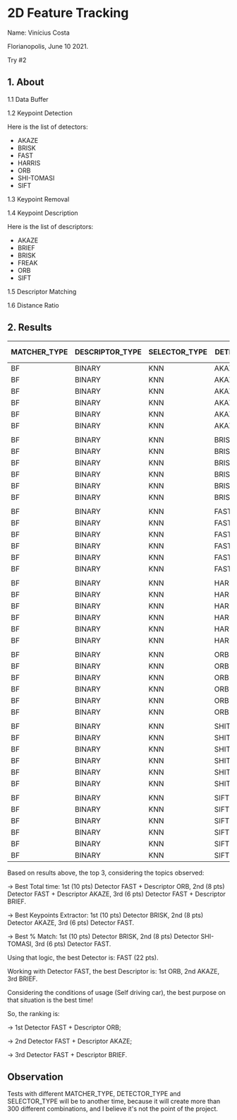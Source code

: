 # 2D Feature Tracking

Name: Vinícius Costa

Florianopolis, June 10 2021.

Try #2

## 1. About

1.1 Data Buffer

1.2 Keypoint Detection

Here is the list of detectors:

- AKAZE
- BRISK
- FAST
- HARRIS
- ORB
- SHI-TOMASI
- SIFT

1.3 Keypoint Removal

1.4 Keypoint Description

Here is the list of descriptors:

- AKAZE
- BRIEF
- BRISK
- FREAK
- ORB
- SIFT

1.5 Descriptor Matching

1.6 Distance Ratio

## 2. Results


| MATCHER_TYPE | DESCRIPTOR_TYPE | SELECTOR_TYPE | DETECTOR | DESCRIPTOR | TIME_DET[ms] | TIME_DESC[ms] | TIME_TOTAL[ms] | KEYP_EXTRACTION | KEYP_MATCH | % MATCH |
|--------------|-----------------|---------------|----------|------------|--------------|---------------|----------------|-----------------|------------|---------|
| BF           | BINARY          | KNN           | AKAZE    | AKAZE      | 582.25       | 19.07         | 601,92         | 1670            | 1491       | 89,28%  |
| BF           | BINARY          | KNN           | AKAZE    | BRIEF      | 584.82       | 20.06         | 604.88         | 1670            | 1491       | 89,28%  |
| BF           | BINARY          | KNN           | AKAZE    | BRISK      | 583.87       | 19.45         | 603.32         | 1670            | 1491       | 89,28%  |
| BF           | BINARY          | KNN           | AKAZE    | FREAK      | 578.72       | 19.55         | 598.27         | 1670            | 1491       | 89,28%  |
| BF           | BINARY          | KNN           | AKAZE    | ORB        | 585.53       | 19.77         | 605.30         | 1670            | 1491       | 89,28%  |
| BF           | BINARY          | KNN           | AKAZE    | SIFT       | 590.51       | 20.07         | 610.58         | 1670            | 1491       | 89,28%  |
|              |                 |               |          |            |              |               |                |                 |            |         |
| BF           | BINARY          | KNN           | BRISK    | AKAZE      | 356.69       | 29.91         | 386.60         | 2762            | 2508       | 90.80%  |
| BF           | BINARY          | KNN           | BRISK    | BRIEF      | 363.80       | 29.78         | 393.58         | 2762            | 2508       | 90.80%  |
| BF           | BINARY          | KNN           | BRISK    | BRISK      | 368.49       | 30.40         | 398.90         | 2762            | 2508       | 90.80%  |
| BF           | BINARY          | KNN           | BRISK    | FREAK      | 362.01       | 29.73         | 391.74         | 2762            | 2508       | 90.80%  |
| BF           | BINARY          | KNN           | BRISK    | ORB        | 361.91       | 29.45         | 391.36         | 2762            | 2508       | 90.80%  |
| BF           | BINARY          | KNN           | BRISK    | SIFT       | 363.58       | 29.64         | 393.22         | 2762            | 2508       | 90.80%  |
|              |                 |               |          |            |              |               |                |                 |            |         |
| BF           | BINARY          | KNN           | FAST     | AKAZE      | 13.56        | 19.36         | 32.01          | 1491            | 1348       | 90.41%  |
| BF           | BINARY          | KNN           | FAST     | BRIEF      | 13.60        | 18.68         | 32.28          | 1491            | 1348       | 90.41%  |
| BF           | BINARY          | KNN           | FAST     | BRISK      | 13.31        | 19.29         | 32.59          | 1491            | 1348       | 90.41%  |
| BF           | BINARY          | KNN           | FAST     | FREAK      | 13.47        | 18.86         | 32.33          | 1491            | 1348       | 90.41%  |
| BF           | BINARY          | KNN           | FAST     | ORB        | 13.17        | 18.61         | 31.78          | 1491            | 1348       | 90.41%  |
| BF           | BINARY          | KNN           | FAST     | SIFT       | 13.55        | 19.03         | 32.59          | 1491            | 1348       | 90.41%  |
|              |                 |               |          |            |              |               |                |                 |            |         |
| BF           | BINARY          | KNN           | HARRIS   | AKAZE      | 191.05       | 9.72          | 200.78         | 248             | 214        | 86.29%  |
| BF           | BINARY          | KNN           | HARRIS   | BRIEF      | 208.82       | 9.75          | 218.58         | 248             | 214        | 86.29%  |
| BF           | BINARY          | KNN           | HARRIS   | BRISK      | 192.75       | 9.67          | 202.42         | 248             | 214        | 86.29%  |
| BF           | BINARY          | KNN           | HARRIS   | FREAK      | 198.15       | 9.46          | 207.61         | 248             | 214        | 86.29%  |
| BF           | BINARY          | KNN           | HARRIS   | ORB        | 204.62       | 9.68          | 214.30         | 248             | 214        | 86.29%  |
| BF           | BINARY          | KNN           | HARRIS   | SIFT       | 215.87       | 11.55         | 227.00         | 248             | 214        | 86.29%  |
|              |                 |               |          |            |              |               |                |                 |            |         |
| BF           | BINARY          | KNN           | ORB      | AKAZE      | 91.81        | 13.64         | 105.45         | 1161            | 950        | 81.83%  |
| BF           | BINARY          | KNN           | ORB      | BRIEF      | 91.54        | 13.70         | 105.24         | 1161            | 950        | 81.83%  |
| BF           | BINARY          | KNN           | ORB      | BRISK      | 94.09        | 13.67         | 107.76         | 1161            | 950        | 81.83%  |
| BF           | BINARY          | KNN           | ORB      | FREAK      | 95.75        | 13.64         | 109.39         | 1161            | 950        | 81.83%  |
| BF           | BINARY          | KNN           | ORB      | ORB        | 94.29        | 13.81         | 108.10         | 1161            | 950        | 81.83%  |
| BF           | BINARY          | KNN           | ORB      | SIFT       | 100.23       | 14.85         | 115.08         | 1161            | 950        | 81.83%  |
|              |                 |               |          |            |              |               |                |                 |            |         |
| BF           | BINARY          | KNN           | SHITOMASI| AKAZE      | 176.34       | 18.74         | 195.07         | 1179            | 1067       | 90.50%  |
| BF           | BINARY          | KNN           | SHITOMASI| BRIEF      | 201.12       | 18.53         | 219.65         | 1179            | 1067       | 90.50%  |
| BF           | BINARY          | KNN           | SHITOMASI| BRISK      | 186.85       | 18.62         | 205.46         | 1179            | 1067       | 90.50%  |
| BF           | BINARY          | KNN           | SHITOMASI| FREAK      | 175.56       | 18.17         | 193.73         | 1179            | 1067       | 90.50%  |
| BF           | BINARY          | KNN           | SHITOMASI| ORB        | 186.82       | 19.11         | 205.93         | 1179            | 1067       | 90.50%  |
| BF           | BINARY          | KNN           | SHITOMASI| SIFT       | 185.24       | 18.07         | 203.28         | 1179            | 1067       | 90.50%  |
|              |                 |               |          |            |              |               |                |                 |            |         |
| BF           | BINARY          | KNN           | SIFT     | AKAZE      | 984.40       | 18.53         | 1002.93        | 1386            | 1248       | 90.04%  |
| BF           | BINARY          | KNN           | SIFT     | BRIEF      | 982.45       | 17.90         | 1000.35        | 1386            | 1248       | 90.04%  |
| BF           | BINARY          | KNN           | SIFT     | BRISK      | 982.74       | 17.98         | 1000.72        | 1386            | 1248       | 90.04%  |
| BF           | BINARY          | KNN           | SIFT     | FREAK      | 988.52       | 18.25         | 1006.77        | 1386            | 1248       | 90.04%  |
| BF           | BINARY          | KNN           | SIFT     | ORB        | 990.40       | 17.78         | 1008.17        | 1386            | 1248       | 90.04%  |
| BF           | BINARY          | KNN           | SIFT     | SIFT       | 986.90       | 18.42         | 1005.32        | 1386            | 1248       | 90.04%  |


Based on results above, the top 3, considering the topics observed:

-> Best Total time: 1st (10 pts) Detector FAST + Descriptor ORB, 2nd (8 pts) Detector FAST + Descriptor AKAZE, 3rd (6 pts) Detector FAST + Descriptor BRIEF.

-> Best Keypoints Extractor: 1st (10 pts) Detector BRISK, 2nd (8 pts) Detector AKAZE, 3rd (6 pts) Detector FAST.

-> Best % Match: 1st (10 pts) Detector BRISK, 2nd (8 pts) Detector SHI-TOMASI, 3rd (6 pts) Detector FAST.

Using that logic, the best Detector is: FAST (22 pts).

Working with Detector FAST, the best Descriptor is: 1st ORB, 2nd AKAZE, 3rd BRIEF.

Considering the conditions of usage (Self driving car), the best purpose on that situation is the best time!

So, the ranking is:

-> 1st Detector FAST + Descriptor ORB;

-> 2nd Detector FAST + Descriptor AKAZE;

-> 3rd Detector FAST + Descriptor BRIEF.

## Observation

Tests with different MATCHER_TYPE, DETECTOR_TYPE and SELECTOR_TYPE will be to another time, because it will create more than 300 different combinations, and I believe it's not the point of the project.
